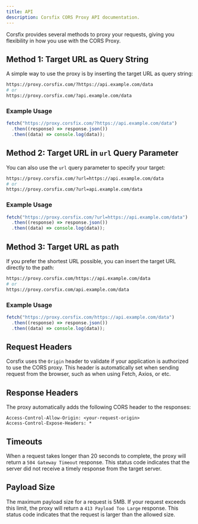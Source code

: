 ```yaml
---
title: API
description: Corsfix CORS Proxy API documentation.
---
```


Corsfix provides several methods to proxy your requests, giving you flexibility in how you use with the CORS Proxy.

## Method 1: Target URL as Query String

A simple way to use the proxy is by inserting the target URL as query string:

```bash
https://proxy.corsfix.com/?https://api.example.com/data
# or
https://proxy.corsfix.com/?api.example.com/data
```

### Example Usage

```javascript
fetch("https://proxy.corsfix.com/?https://api.example.com/data")
  .then((response) => response.json())
  .then((data) => console.log(data));
```

## Method 2: Target URL in `url` Query Parameter

You can also use the `url` query parameter to specify your target:

```bash
https://proxy.corsfix.com/?url=https://api.example.com/data
# or
https://proxy.corsfix.com/?url=api.example.com/data
```

### Example Usage

```javascript
fetch("https://proxy.corsfix.com/?url=https://api.example.com/data")
  .then((response) => response.json())
  .then((data) => console.log(data));
```

## Method 3: Target URL as path

If you prefer the shortest URL possible, you can insert the target URL directly to the path:

```bash
https://proxy.corsfix.com/https://api.example.com/data
# or
https://proxy.corsfix.com/api.example.com/data
```

### Example Usage

```javascript
fetch("https://proxy.corsfix.com/https://api.example.com/data")
  .then((response) => response.json())
  .then((data) => console.log(data));
```

## Request Headers

Corsfix uses the `Origin` header to validate if your application is authorized to use the CORS proxy. This header is automatically set when sending request from the browser, such as when using Fetch, Axios, or etc.

## Response Headers

The proxy automatically adds the following CORS header to the responses:

```
Access-Control-Allow-Origin: <your-request-origin>
Access-Control-Expose-Headers: *
```

## Timeouts

When a request takes longer than 20 seconds to complete, the proxy will return a `504 Gateway Timeout` response. This status code indicates that the server did not receive a timely response from the target server.

## Payload Size

The maximum payload size for a request is 5MB. If your request exceeds this limit, the proxy will return a `413 Payload Too Large` response. This status code indicates that the request is larger than the allowed size.
